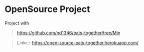 # OpenSource Project

Project with
> https://github.com/nd1346/eats-together/tree/Min

> Link👉 https://open-source-eats-together.herokuapp.com/

